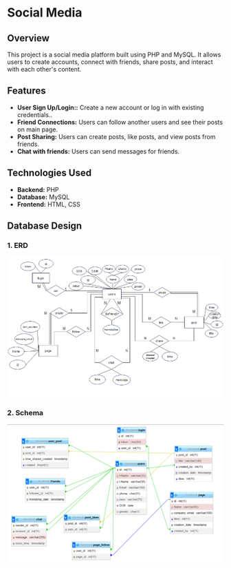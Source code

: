 # Social Media

## Overview

This project is a social media platform built using PHP and MySQL. It allows users to create accounts, connect with friends, share posts, and interact with each other's content.

## Features

- **User Sign Up/Login::** Create a new account or log in with existing credentials..
- **Friend Connections:** Users can follow another users and see their posts on main page.
- **Post Sharing:** Users can create posts, like posts, and view posts from friends.
- **Chat with friends:** Users can send messages for friends.

## Technologies Used

- **Backend:** PHP
- **Database:** MySQL
- **Frontend:** HTML, CSS

## Database Design

### 1. **ERD**

![ERD](Design/ERD.png)

### 2. **Schema**

![Schema](Design/Schema.png)


